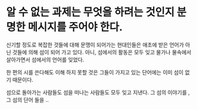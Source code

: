 # 알 수 없는 과제는  무엇을 하려는 것인지 분명한 메시지를 주어야 한다.

신기할 정도로 복잡한 것들에 대해 문맹이 되어가는 현대인들은 애초에 받은 언어가 아닌 것들에 의해 섬이 되어 가고 있다. 
아니, 섬에서의 활동은 모두 잊고 물가나 물속에서 살아가면서 섬에서의 언어를 잊었다.

한 편의 시를 쓴다해도 이해 하지 못할 것은 그들이 가지고 있는 단어에는 이미 섬이 없기 때문이다.

섬으로 돌아가는 사람들도 섬을 떠나는 사람들도 모두 잊고 지낸다. 그 섬의 이야기를  , 그 섬의 단어 들을 ..

